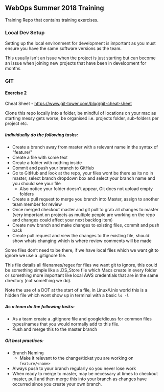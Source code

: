 ## WebOps Summer 2018 Training
Training Repo that contains training exercises.


### Local Dev Setup

Setting up the local environment for development is important as you must ensure you have the same software versions as the team.

This usually isn't an issue when the project is just starting but can become an issue when joining new projects that have been in development for months.


### GIT
#### Exercise 2

Cheat Sheet - https://www.git-tower.com/blog/git-cheat-sheet

Clone this repo locally into a folder, be mindful of locations on your mac as starting messy gets worse, be organised i.e. projects folder, sub-folders per project etc.

##### Individually do the following tasks: 
* Create a branch away from master with a relevant name in the syntax of "feature/<feature-name>"
* Create a file with some text
* Create a folder with nothing inside
* Commit and push your branch to GitHub
* Go to GitHub and look at the repo, your files wont be there as its no in master, select branch dropdown box and select your branch name and you should see your file
  * Also notice your folder doesn’t appear, Git does not upload empty folders
* Create a pull request to merge you branch into Master, assign to another team member for review
* Once merged checkout master and git pull to grab all changes to master (very important on projects as multiple people are working on the repo and changes could affect your next backlog item)
* Create new branch and make changes to existing files, commit and push back
* Create pull request and view the changes to the existing file, should show whats changing  which is where review comments will be made

Some files don’t need to be there, if we have local files which we want git to ignore we use a .gitignore file. 

This file details all filenames/regex for files we want git to ignore, this could be something simple like a .DS_Store file which Macs create in every folder or something more important like local AWS credentials that are in the same directory (not something we do).

Note the use of a DOT at the start of a file, in Linux/Unix world this is a hidden file which wont show up in terminal with a basic `ls -l`

##### As a team do the following tasks:
* As a team create a .gitignore file and google/dicuss for common files types/names that you would normally add to this file.
* Push and merge this to the master branch

##### Git best practices:
   * Branch Naming 
      * Make it relevant to the change/ticket you are working on `feature/<name>`
   * Always push to your branch regularly so you never lose work
   * When ready to merge to master, may be necessary at times to checkout master, pull and then merge this into your branch as changes have occurred since you create your own branch.
